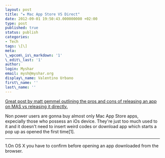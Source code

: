 ```yaml
---
layout: post
title: "★ Mac App Store VS Direct"
date: 2012-09-01 19:50:43.000000000 +02:00
type: post
published: true
status: publish
categories:
- Tech
tags: \[\]
meta:
\_wpcom\_is\_markdown: '1'
\_edit\_last: '1'
author:
login: Myshar
email: mysh@myshar.org
display\_name: Valentino Urbano
first\_name: ''
last\_name: ''
---
```


[Great post by matt gemmel outlining the pros and cons of releasing an app on MAS vs releasing it directly.][0]

Non power users are gonna buy almost only Mac App Store apps, expecially those who possess an iOs device. They're just too much used to it and it doesn't need to insert weird codes or download app which starts a pop up as opened the first time\[1\].

---

1.On OS X you have to confirm before opening an app downloaded from the browser.


[0]: http://mattgemmell.com/2012/08/24/releasing-outside-the-app-store/